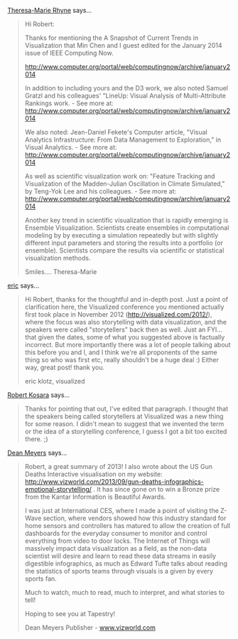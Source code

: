 <a href="http://theresamarierhyne.com/Theresa-Marie_Rhynes_Viewpoint/Welcome.html" rel="nofollow noopener" target="_blank">Theresa-Marie Rhyne</a> says…
>	Hi Robert:
>	
>	Thanks for mentioning the A Snapshot of Current Trends in Visualization that Min Chen and I guest edited for the January 2014 issue of IEEE Computing Now.
>	
>	http://www.computer.org/portal/web/computingnow/archive/january2014
>	
>	In addition to including yours and the D3 work, we also noted Samuel Gratzl and his colleagues' "LineUp: Visual Analysis of Multi-Attribute Rankings work. - See more at: http://www.computer.org/portal/web/computingnow/archive/january2014
>	
>	We also noted: Jean-Daniel Fekete's Computer article, "Visual Analytics Infrastructure: From Data Management to Exploration," in Visual Analytics. - See more at: http://www.computer.org/portal/web/computingnow/archive/january2014
>	
>	As well as scientific visualization work on: "Feature Tracking and Visualization of the Madden-Julian Oscillation in Climate Simulated,"  by Teng-Yok Lee and his colleagues. - See more at: http://www.computer.org/portal/web/computingnow/archive/january2014
>	
>	Another key trend in scientific visualization that is rapidly emerging is Ensemble Visualization. Scientists create ensembles in computational modeling by by executing a simulation repeatedly but with slightly different input parameters and storing the results into a portfolio (or ensemble).  Scientists compare the results via scientific or statistical visualization methods.
>	
>	Smiles.... Theresa-Marie

<a href="http://visualized.com" rel="nofollow noopener" target="_blank">eric</a> says…
>	Hi Robert, thanks for the thoughtful and in-depth post. Just a point of clarification here, the Visualized conference you mentioned actually first took place in November 2012 (http://visualized.com/2012/), where the focus was also storytelling with data visualization, and the speakers were called "storytellers" back then as well. Just an FYI... that given the dates, some of what you suggested above is factually incorrect. But more importantly there was a lot of people talking about this before you and I, and I think we're all proponents of the same thing so who was first etc, really shouldn't be a huge deal :)  Either way, great post! thank you.
>	
>	eric klotz, visualized

<a href="/about" rel="nofollow noopener" target="_blank">Robert Kosara</a> says…
>	Thanks for pointing that out, I've edited that paragraph. I thought that the speakers being called storytellers at Visualized was a new thing for some reason. I didn't mean to suggest that we invented the term or the idea of a storytelling conference, I guess I got a bit too excited there. ;)

<a href="http://www.vizworld.com" rel="nofollow noopener" target="_blank">Dean Meyers</a> says…
>	Robert, a great summary of 2013! I also wrote about the US Gun Deaths Interactive visualisation on my website: http://www.vizworld.com/2013/09/gun-deaths-infographics-emotional-storytelling/ . It has since gone on to win a Bronze prize from the Kantar Information is Beautiful Awards.
>	
>	I was just at International CES, where I made a point of visiting the Z-Wave section, where vendors showed how this industry standard for home sensors and controllers has matured to allow the creation of full dashboards for the everyday consumer to monitor and control everything from video to door locks. The Internet of Things will massively impact data visualization as a field, as the non-data scientist will desire and learn to read these data streams in easily digestible infographics, as much as Edward Tufte talks about reading the statistics of sports teams through visuals is a given by every sports fan.
>	
>	Much to watch, much to read, much to interpret, and what stories to tell!
>	
>	Hoping to see you at Tapestry!
>	
>	Dean Meyers
>	Publisher - www.vizworld.com
